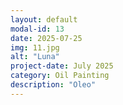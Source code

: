 ```yaml
---
layout: default
modal-id: 13
date: 2025-07-25
img: 11.jpg
alt: "Luna"
project-date: July 2025
category: Oil Painting
description: "Oleo"
---
```

